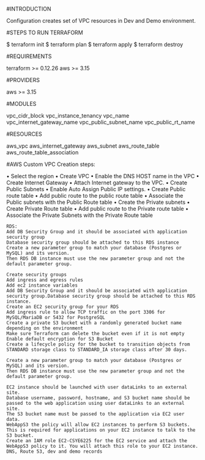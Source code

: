 #INTRODUCTION

Configuration creates set of VPC resources in Dev and Demo environment.

#STEPS TO RUN TERRAFORM

$ terraform init
$ terraform plan
$ terraform apply
$ terraform destroy

#REQUIREMENTS    

terraform      >= 0.12.26
aws            >= 3.15

#PROVIDERS

aws            >= 3.15


#MODULES

vpc_cidr_block
vpc_instance_tenancy
vpc_name
vpc_internet_gateway_name
vpc_public_subnet_name
vpc_public_rt_name


#RESOURCES 

aws_vpc
aws_internet_gateway
aws_subnet
aws_route_table
aws_route_table_association


#AWS Custom VPC Creation steps:

•	Select the region 
•	Create VPC
•	Enable the DNS HOST name in the VPC
•	Create Internet Gateway
•	Attach Internet gateway to the VPC.
•	Create Public Subnets
•	Enable Auto Assign Public IP settings.
•	Create Public route table
•	Add public route to the public route table
•	Associate the Public subnets with the Public Route table
•	Create the Private subnets
•	Create Private Route table 
•	Add public route to the Private route table
•	Associate the Private Subnets with the Private Route table

    RDS:
    Add DB Security Group and it should be associated with application security group
    Database security group should be attached to this RDS instance
    Create a new parameter group to match your database (Postgres or MySQL) and its version. 
    Then RDS DB instance must use the new parameter group and not the default parameter group.

    Create security groups
    Add ingress and egress rules
    Add ec2 instance variables
    Add DB Security Group and it should be associated with application security group.Database security group should be attached to this RDS instance.
    Create an EC2 security group for your RDS
    Add ingress rule to allow TCP traffic on the port 3306 for MySQL/MariaDB or 5432 for PostgreSQL
    Create a private S3 bucket with a randomly generated bucket name depending on the environment
    Make sure Terraform can delete the bucket even if it is not empty
    Enable default encryption for S3 Bucket
    Create a lifecycle policy for the bucket to transition objects from STANDARD storage class to STANDARD_IA storage class after 30 days.
    
    Create a new parameter group to match your database (Postgres or MySQL) and its version. 
    Then RDS DB instance must use the new parameter group and not the default parameter group.
     
    EC2 instance should be launched with user dataLinks to an external site.
    Database username, password, hostname, and S3 bucket name should be passed to the web application using user dataLinks to an external site.
    The S3 bucket name must be passed to the application via EC2 user data.
    WebAppS3 the policy will allow EC2 instances to perform S3 buckets. This is required for applications on your EC2 instance to talk to the S3 bucket.
    Create an IAM role EC2-CSYE6225 for the EC2 service and attach the WebAppS3 policy to it. You will attach this role to your EC2 instance.
    DNS, Route 53, dev and demo records